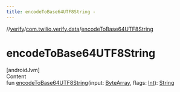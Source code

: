 ```yaml
---
title: encodeToBase64UTF8String -
---
```

//[verify](../index.md)/[com.twilio.verify.data](index.md)/[encodeToBase64UTF8String](encode-to-base64-u-t-f8-string.md)



# encodeToBase64UTF8String  
[androidJvm]  
Content  
fun [encodeToBase64UTF8String](encode-to-base64-u-t-f8-string.md)(input: [ByteArray](https://kotlinlang.org/api/latest/jvm/stdlib/kotlin/-byte-array/index.html), flags: [Int](https://kotlinlang.org/api/latest/jvm/stdlib/kotlin/-int/index.html)): [String](https://kotlinlang.org/api/latest/jvm/stdlib/kotlin/-string/index.html)  



